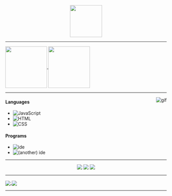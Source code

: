 <p align="center">
    <img height="100em" src="https://count.getloli.com/get/@nuggy?theme=gelbooru"/>
</p>

---

<a href="https://github.com/DinoNuggyChan/Topgg-custom-page">
    <img align="center" height="130em" src="https://github-readme-stats.vercel.app/api?username=DinoNuggyChan&show_icons=true&theme=dark&include_all_commits=true&count_private=true"/>
</a>
<a href="https://github.com/DinoNuggyChan/Topgg-custom-page">
    <img align="center" height="130em" src="https://github-readme-stats.vercel.app/api/top-langs/?username=DinoNuggyChan&layout=compact&theme=dark"/>
</a>

---

<img alt="gif" src="https://i.imgur.com/4TpbeWn.jpeg" align="right"/>

#### Languages
- ![JavaScript](https://img.shields.io/badge/-JavaScript-5e79ff)
- ![HTML](https://img.shields.io/badge/-HTML-5e79ff)
- ![CSS](https://img.shields.io/badge/-CSS-5e79ff)
#### Programs
- ![ide](https://img.shields.io/badge/-VS_Code-5e79ff)
- ![(another) ide](https://img.shields.io/badge/-Repl.it-5e79ff)
---

<p align="center">
    <a href="https://discord.gg/EuhpdZxm57"><img src="https://img.shields.io/badge/-Dino Nuggy~_0001-5e79ff?style=flat&logo=discord"/></a>
    <a href="https://steamcommunity.com/id/OniChanInc"><img src="https://img.shields.io/badge/-dino nuggy~ ღ-5e79ff?style=flat&logo=steam"/></a>
    <a href="https://www.nuggy.space/"><img src="https://img.shields.io/badge/-My_Website-5e79ff?style=flat"/></a>
</p>

---

<a href="https://github.com/DinoNuggyChan/Topgg-custom-page">
    <img align="center" src="https://github-readme-stats.vercel.app/api/pin/?username=DinoNuggyChan&theme=dark&repo=Topgg-custom-page"/>
</a>
<a href="https://github.com/DinoNuggyChan/NuggetBot">
    <img align="center" src="https://github-readme-stats.vercel.app/api/pin/?username=DinoNuggyChan&theme=dark&repo=NuggetBot"/>
</a>

---

